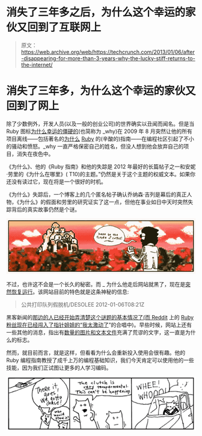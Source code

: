 # 消失了三年多之后，为什么这个幸运的家伙又回到了互联网上

> 原文：<https://web.archive.org/web/https://techcrunch.com/2013/01/06/after-disappearing-for-more-than-3-years-why-the-lucky-stiff-returns-to-the-internet/>

# 消失了三年多，为什么这个幸运的家伙又回到了网上

除了少数例外，开发人员(以及一般的创业公司)的世界确实以丑闻而闻名。但是当 Ruby 图标[为什么幸运的僵硬的](https://web.archive.org/web/20230307170843/http://en.wikipedia.org/wiki/Why_the_lucky_stiff)(也简称为 _why)在 2009 年 8 月突然让他的所有项目离线——包括著名的[为什么](https://web.archive.org/web/20230307170843/http://mislav.uniqpath.com/poignant-guide/ "Why's (poignant) Guide to Ruby") [Ruby](https://web.archive.org/web/20230307170843/http://mislav.uniqpath.com/poignant-guide/ "Why's (poignant) Guide to Ruby") 的(辛酸的)指南——在编程社区引起了不小的骚动和愤怒。_why 一直严格保密自己的姓名，但没人想到他会放弃自己的项目，消失在夜色中。

《为什么》、他的《Ruby 指南》和他的失踪是 2012 年最好的长篇帖子之一和安妮·劳里的《为什么在哪里》( T10)的主题。”仍然是关于这个主题的权威文本。如果你还没有读过它，现在将是一个很好的时机。

《为什么》失踪后，一个博客上的几个匿名帖子确认乔纳森·吉列是幕后的真正人物，《为什么》的假面和劳里的研究证实了这一点，但他在事业如日中天时突然失踪背后的真实故事仍然是个谜。

[![dr.cham-3](img/3d93f34b9b847333362ddccb160fabe3.png)](https://web.archive.org/web/20230307170843/https://techcrunch.com/2013/01/06/after-disappearing-for-more-than-3-years-why-the-lucky-stiff-returns-to-the-internet/dr-cham-3/)

不过，也许这不会是一个长久的秘密。而 _ 为什么他走后网站就黑了，现在是[突然恢复运行](https://web.archive.org/web/20230307170843/http://whytheluckystiff.net/)。该网站目前的特色就是这条神秘的信息:

> 公共打印队列假脱机/DESOLEE 2012-01-06T08:21Z

黑客新闻的[那边的人已经开始弄清楚这个谜题的基本情况了(而 Reddit](https://web.archive.org/web/20230307170843/http://news.ycombinator.com/item?id=5015087) 上的 [Ruby 粉丝现在已经闯入了指针姐姐的“](https://web.archive.org/web/20230307170843/http://www.reddit.com/r/ruby/comments/161mik/whys_site_is_back_up_link_to_discussion_on_hacker/)[我太激动了](https://web.archive.org/web/20230307170843/http://www.youtube.com/watch?v=h-LbvFckptY)”的合唱中)。早些时候，网站上还有一些其他的消息，指出有[数量的图片和文本文件](https://web.archive.org/web/20230307170843/http://news.ycombinator.com/item?id=5015208)充满了荒谬的文字，这一直是为什么的标志。

然而，就目前而言，就是这样，但看看为什么会重新投入使用会很有趣。他的 Ruby 编程指南教授了成千上万的编程基础知识，我们今天肯定可以使用他的一些技能，因为我们正试图让更多的人学习编码。

[![the.foxes-8](img/85888970e1cdd49425c1df7f7d513d40.png)](https://web.archive.org/web/20230307170843/https://techcrunch.com/2013/01/06/after-disappearing-for-more-than-3-years-why-the-lucky-stiff-returns-to-the-internet/the-foxes-8/)